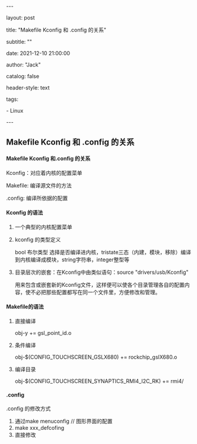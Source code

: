\---

layout:   post

title:    "Makefile Kconfig 和 .config 的关系"

subtitle:  ""

date:    2021-12-10 21:00:00

author:   "Jack"

catalog: false

header-style: text

tags:

 \- Linux

\---

## Makefile Kconfig 和 .config 的关系

#### Makefile Kconfig 和.config 的关系

Kconfig：对应着内核的配置菜单

Makefile: 编译源文件的方法

.config: 编译所依据的配置



#### Kconfig 的语法

1. 一个典型的内核配置菜单

2. kconfig 的类型定义

   bool 布尔类型 选择是否编译进内核，tristate三态（内建，模块，移除）编译到内核编译成模块，string字符串，integer整型等

3. 目录层次的嵌套：在Kconfig中由类似语句：source "drivers/usb/Kconfig"

   用来包含或嵌套新的Kconfig文件，这样便可以使各个目录管理各自的配置内容，使不必把那些配置都写在同一个文件里，方便修改和管理。



#### Makefile的语法

1. 直接编译

   obj-y += gsl_point_id.o

2. 条件编译

   obj-$(CONFIG_TOUCHSCREEN_GSLX680) += rockchip_gsIX680.o

3. 编译目录

   obj-$(CONFIG_TOUCHSCREEN_SYNAPTICS_RMI4_I2C_RK) += rmi4/

#### .config

.config 的修改方式

1. 通过make menuconfig  // 图形界面的配置
2. make xxx_defcofing
3. 直接修改